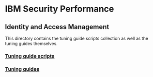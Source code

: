# IBM Security Performance

## Identity and Access Management

This directory contains the tuning guide scripts collection as well as the tuning guides themselves.

### [Tuning guide scripts](scripts)

### [Tuning guides](docs)
